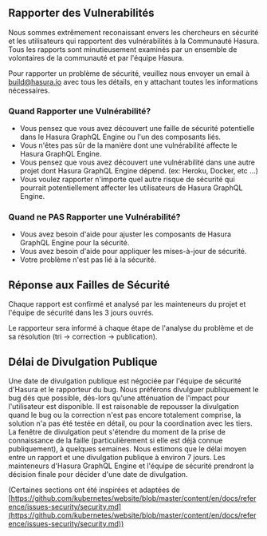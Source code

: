 ## Rapporter des Vulnerabilités

Nous sommes extrêmement reconaissant envers les chercheurs en sécurité et les utilisateurs qui rapportent des vulnérabilités à la Communauté Hasura. Tous les rapports sont minutieusement examinés par un ensemble de volontaires de la communauté et par l'équipe Hasura.

Pour rapporter un problème de sécurité, veuillez nous envoyer un email à [build@hasura.io](mailto:build@hasura.io) avec tous les détails, en y attachant toutes les informations nécessaires.

### Quand Rapporter une Vulnérabilité?

- Vous pensez que vous avez découvert une faille de sécurité potentielle dans le Hasura GraphQL Engine ou l'un des composants liés.
- Vous n'êtes pas sûr de la manière dont une vulnérabilité affecte le Hasura GraphQL Engine.
- Vous pensez que vous avez découvert une vulnérabilité dans une autre projet dont Hasura GraphQL Engine dépend. (ex: Heroku, Docker, etc ...)
- Vous voulez rapporter n'importe quel autre risque de sécurité qui pourrait potentiellement affecter les utilisateurs de Hasura GraphQL Engine.

### Quand ne PAS Rapporter une Vulnérabilité?

- Vous avez besoin d'aide pour ajuster les composants de Hasura GraphQL Engine pour la sécurité.
- Vous avez besoin d'aide pour appliquer les mises-à-jour de sécurité.
- Votre problème n'est pas lié à la sécurité.

## Réponse aux Failles de Sécurité

Chaque rapport est confirmé et analysé par les mainteneurs du projet et l'équipe de sécurité dans les 3 jours ouvrés.

Le rapporteur sera informé à chaque étape de l'analyse du problème et de sa résolution (tri -> correction -> publication).

## Délai de Divulgation Publique

Une date de divulgation publique est négociée par l'équipe de sécurité d'Hasura et le rapporteur du bug. Nous préférons divulguer publiquement le bug dés que possible, dés-lors qu'une atténuation de l'impact pour l'utilisateur est disponible. Il est raisonable de repousser la divulgation quand le bug ou la correction n'est pas encore totalement comprise, la solution n'a pas été testée en détail, ou pour la coordination avec les tiers. La fenêtre de divulgation peut s'étendre du moment de la prise de connaissance de la faille (particulièrement si elle est déjà connue publiquement), à quelques semaines. Nous estimons que le délai moyen entre un rapport et une divulgation publique à environ 7 jours. Les mainteneurs d'Hasura GraphQL Engine et l'équipe de sécurité prendront la décision finale pour décider d'une date de divulgation.

(Certaines sections ont été inspirées et adaptées de [https://github.com/kubernetes/website/blob/master/content/en/docs/reference/issues-security/security.md](https://github.com/kubernetes/website/blob/master/content/en/docs/reference/issues-security/security.md))

